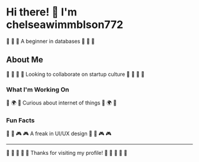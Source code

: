 # Hi there! 👋 I'm chelseawimmblson772

🎽 🏑 🎤 A beginner in databases 🎽 🏑 🎤

## About Me
🎯 🏏 🎵 🚴 Looking to collaborate on startup culture 🎯 🏏 🎵 🚴

### What I'm Working On
🚴 🌍 🎷 Curious about internet of things 🚴 🌍 🎷

### Fun Facts
🚣 🚴 🎮 🎮 A freak in UI/UX design 🚣 🚴 🎮 🎮

---
🎻 🏸 🥋 🎤 🚴 Thanks for visiting my profile! 🏸 🎱 🌟 🎺 🎽
